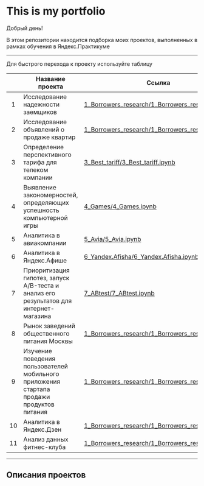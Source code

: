 # This is my portfolio
Добрый день!

В этом репозитории находится подборка моих проектов, выполненных в рамках обучения в Яндекс.Практикуме
___
Для быстрого перехода к проекту используйте таблицу


|     | Название проекта | Ссылка |
| :-: | ---                               | ---                                             |
|  1  | Исследование надежности заемщиков | [1_Borrowers_research/1_Borrowers_research.ipynb](https://github.com/itstony-k/projects/blob/master/1_Borrowers_research/1_Borrowers_research.ipynb "Исследование надежности заемщиков") |
|  2  | Исследование объявлений о продаже квартир | [1_Borrowers_research/1_Borrowers_research.ipynb](https://github.com/itstony-k/projects/blob/master/1_Borrowers_research/1_Borrowers_research.ipynb "Исследование объявлений о продаже квартир") |
|  3  | Определение перспективного тарифа для телеком компании | [3_Best_tariff/3_Best_tariff.ipynb](https://github.com/itstony-k/projects/blob/master/3_Best_tariff/3_Best_tariff.ipynb "Определение перспективного тарифа для телеком компании") |
|  4  | Выявление закономерностей, определяющих успешность компьютерной игры | [4_Games/4_Games.ipynb](https://github.com/itstony-k/projects/blob/master/4_Games/4_Games.ipynb "Выявление закономерностей, определяющих успешность компьютерной игры") |
|  5  | Аналитика в авиакомпании | [5_Avia/5_Avia.ipynb](https://github.com/itstony-k/projects/blob/master/5_Avia/5_Avia.ipynb "Аналитика в авиакомпании") |
|  6  | Аналитика в Яндекс.Афише | [6_Yandex.Afisha/6_Yandex.Afisha.ipynb](https://github.com/itstony-k/projects/blob/master/6_Yandex.Afisha/6_Yandex.Afisha.ipynb "Аналитика в Яндекс.Афише") |
|  7  | Приоритизация гипотез, запуск A/B-теста и анализ его результатов для интернет-магазина | [7_ABtest/7_ABtest.ipynb](https://github.com/itstony-k/projects/blob/master/7_ABtest/7_ABtest.ipynb "Приоритизация гипотез, запуск A/B-теста и анализ его результатов для интернет-магазина") |
|  8  | Рынок заведений общественного питания Москвы | [1_Borrowers_research/1_Borrowers_research.ipynb](https://github.com/itstony-k/projects/blob/master/1_Borrowers_research/1_Borrowers_research.ipynb "Рынок заведений общественного питания Москвы") |
|  9  | Изучение поведения пользователей мобильного приложения стартапа продажи продуктов питания | [1_Borrowers_research/1_Borrowers_research.ipynb](https://github.com/itstony-k/projects/blob/master/1_Borrowers_research/1_Borrowers_research.ipynb "Изучение поведения пользователей мобильного приложения стартапа продажи продуктов питания") |
|  10  | Аналитика в Яндекс.Дзен | [1_Borrowers_research/1_Borrowers_research.ipynb](https://github.com/itstony-k/projects/blob/master/1_Borrowers_research/1_Borrowers_research.ipynb "Аналитика в Яндекс.Дзен") |
|  11  | Анализ данных фитнес-клуба | [1_Borrowers_research/1_Borrowers_research.ipynb](https://github.com/itstony-k/projects/blob/master/1_Borrowers_research/1_Borrowers_research.ipynb "Анализ данных фитнес-клуба") |

___
## Описания проектов
